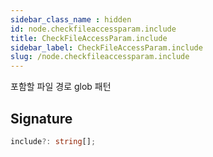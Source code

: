 ```yaml
---
sidebar_class_name : hidden
id: node.checkfileaccessparam.include
title: CheckFileAccessParam.include
sidebar_label: CheckFileAccessParam.include
slug: /node.checkfileaccessparam.include
---
```






포함할 파일 경로 glob 패턴

## Signature

```typescript
include?: string[];
```
